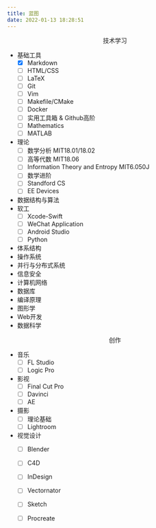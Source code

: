 ```yaml
---
title: 蓝图
date: 2022-01-13 18:28:51
---
```


<center>技术学习</center>

- 基础工具
  - [x] Markdown
  - [ ] HTML/CSS
  - [ ] LaTeX
  - [ ] Git
  - [ ] Vim
  - [ ] Makefile/CMake
  - [ ] Docker
  - [ ] 实用工具箱 & Github高阶
  - [ ] Mathematics
  - [ ] MATLAB

- 理论
  - [ ] 数学分析 MIT18.01/18.02
  - [ ] 高等代数 MIT18.06
  - [ ] Information Theory and Entropy MIT6.050J
  - [ ] 数学进阶
  - [ ] Standford CS
  - [ ] EE Devices
- 数据结构与算法
- 软工
  - [ ] Xcode-Swift
  - [ ] WeChat Application
  - [ ] Android Studio
  - [ ] Python

- 体系结构
- 操作系统
- 并行与分布式系统
- 信息安全
- 计算机网络
- 数据库
- 编译原理
- 图形学
- Web开发
- 数据科学

<center>创作</center>

- 音乐
  - [ ] FL Studio
  - [ ] Logic Pro
- 影视
  - [ ] Final Cut Pro
  - [ ] Davinci
  - [ ] AE
- 摄影
  - [ ] 理论基础
  - [ ] Lightroom
- 视觉设计
  - [ ] Blender
  - [ ] C4D
  - [ ] InDesign
  - [ ] Vectornator
  - [ ] Sketch
  - [ ] Procreate

